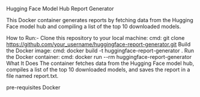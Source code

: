 Hugging Face Model Hub Report Generator

This Docker container generates reports by fetching data from the Hugging Face model hub and compiling a list of the top 10 downloaded models.

How to Run:- 
 Clone this repository to your local machine:
 cmd:
    git clone https://github.com/your_username/huggingface-report-generator.git
 Build the Docker image:
 cmd: 
  docker build -t huggingface-report-generator .
 Run the Docker container:
 cmd:
  docker run --rm huggingface-report-generator
What It Does
 The container fetches data from the Hugging Face model hub, compiles a list of the top 10 downloaded models, and saves the report in a file named report.txt.

pre-requisites
  Docker
